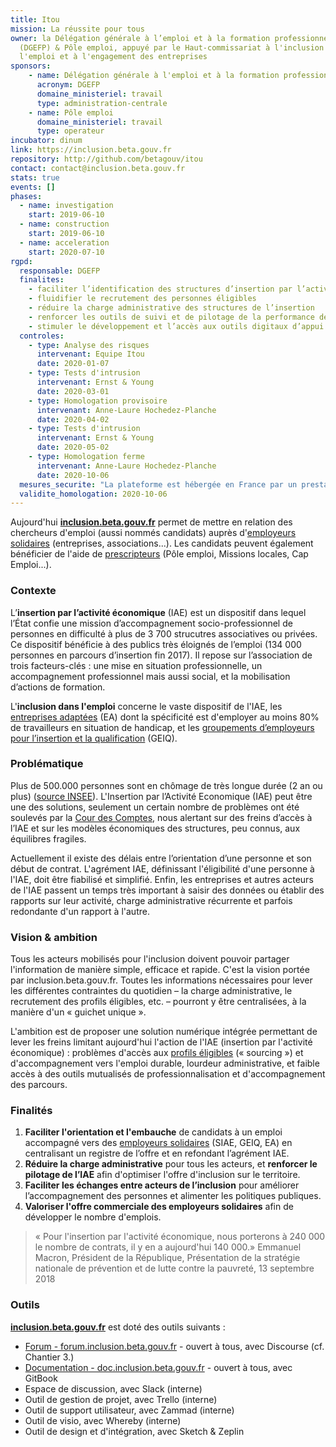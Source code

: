 ```yaml
---
title: Itou
mission: La réussite pour tous
owner: la Délégation générale à l’emploi et à la formation professionnelle
  (DGEFP) & Pôle emploi, appuyé par le Haut-commissariat à l'inclusion dans
  l'emploi et à l'engagement des entreprises
sponsors: 
    - name: Délégation générale à l'emploi et à la formation professionnelle
      acronym: DGEFP
      domaine_ministeriel: travail
      type: administration-centrale
    - name: Pôle emploi
      domaine_ministeriel: travail
      type: operateur
incubator: dinum
link: https://inclusion.beta.gouv.fr
repository: http://github.com/betagouv/itou
contact: contact@inclusion.beta.gouv.fr
stats: true
events: []
phases:
  - name: investigation
    start: 2019-06-10
  - name: construction
    start: 2019-06-10
  - name: acceleration
    start: 2020-07-10
rgpd:
  responsable: DGEFP
  finalites:
    - faciliter l’identification des structures d’insertion par l’activité économique
    - fluidifier le recrutement des personnes éligibles
    - réduire la charge administrative des structures de l’insertion
    - renforcer les outils de suivi et de pilotage de la performance des structures d’insertion
    - stimuler le développement et l’accès aux outils digitaux d’appui aux parcours d’insertion
  controles:
    - type: Analyse des risques
      intervenant: Equipe Itou
      date: 2020-01-07
    - type: Tests d'intrusion
      intervenant: Ernst & Young
      date: 2020-03-01
    - type: Homologation provisoire
      intervenant: Anne-Laure Hochedez-Planche
      date: 2020-04-02
    - type: Tests d'intrusion
      intervenant: Ernst & Young
      date: 2020-05-02
    - type: Homologation ferme
      intervenant: Anne-Laure Hochedez-Planche
      date: 2020-10-06
  mesures_securite: "La plateforme est hébergée en France par un prestataire certifié ISO."
  validite_homologation: 2020-10-06
---
```



Aujourd'hui **[inclusion.beta.gouv.fr](https://inclusion.beta.gouv.fr/)** permet de mettre en relation des chercheurs d'emploi (aussi nommés candidats) auprès d'[employeurs solidaires](https://doc.inclusion.beta.gouv.fr/pourquoi-cette-plateforme/les-acteurs/employeurs-solidaires) (entreprises, associations...). Les candidats peuvent également bénéficier de l'aide de [prescripteurs](https://doc.inclusion.beta.gouv.fr/pourquoi-cette-plateforme/les-acteurs/prescripteurs-habilites) (Pôle emploi, Missions locales, Cap Emploi...).

### Contexte

L’**insertion par l’activité économique** (IAE) est un dispositif dans lequel l’État
confie une mission d’accompagnement socio-professionnel de personnes
en difficulté à plus de 3 700 strucutres associatives ou privées. Ce dispositif bénéficie à des publics très éloignés de l’emploi (134 000 personnes en parcours d’insertion fin 2017). Il repose sur l’association de trois facteurs-clés : une mise en situation professionnelle, un accompagnement professionnel mais aussi social, et la mobilisation d’actions de formation. 

L'**inclusion dans l'emploi** concerne le vaste dispositif de l'IAE, les [entreprises adaptées](https://travail-emploi.gouv.fr/emploi/emploi-et-handicap/article/emploi-et-handicap-les-entreprises-adaptees-ea) (EA) dont la spécificité est d'employer au moins 80% de travailleurs en situation de handicap, et les [groupements d’employeurs pour l’insertion et la qualification](https://travail-emploi.gouv.fr/emploi/insertion-activite-economique/article/groupements-d-employeurs-pour-l-insertion-et-la-qualification-geiq) (GEIQ).

### Problématique

Plus de 500.000 personnes sont en chômage de très longue durée (2 an ou plus) ([source INSEE](https://www.insee.fr/fr/statistiques/2417491#tableau-figure1)). L'Insertion par l’Activité Economique (IAE) peut être une des solutions, seulement un certain nombre de problèmes ont été soulevés par la [Cour des Comptes](https://www.ccomptes.fr/system/files/2019-01/20190115-rapport-insertion-chomeurs.pdf), nous alertant sur des freins d’accès à l’IAE et sur les modèles économiques des structures, peu connus, aux équilibres fragiles. 

Actuellement il existe des délais entre l’orientation d’une personne et son début de contrat. L'agrément IAE, définissant l'éligibilité d'une personne à l'IAE, doit être fiabilisé et simplifié. Enfin, les entreprises et autres acteurs de l'IAE passent un temps très important à saisir des données ou établir des rapports sur leur activité, charge administrative récurrente et parfois redondante d'un rapport à l'autre.

### Vision & ambition

Tous les acteurs mobilisés pour l'inclusion doivent pouvoir partager l'information de manière simple, efficace et rapide. C'est la vision portée par inclusion.beta.gouv.fr. Toutes les informations nécessaires pour lever les différentes contraintes du quotidien – la charge administrative, le recrutement des profils éligibles, etc. – pourront y être centralisées, à la manière d'un « guichet unique ».

L'ambition est de proposer une solution numérique intégrée permettant de lever les freins limitant aujourd'hui l'action de l'IAE (insertion par l'activité économique) : problèmes d'accès aux [profils éligibles](https://doc.inclusion.beta.gouv.fr/pourquoi-cette-plateforme/les-acteurs/qui-peut-beneficier-des-contrats-dinsertion-par-lactivite-economique) (« sourcing ») et d'accompagnement vers l'emploi durable, lourdeur administrative, et faible accès à des outils mutualisés de professionnalisation et d'accompagnement des parcours.

### Finalités

1. **Faciliter l'orientation et l'embauche** de candidats à un emploi accompagné vers des [employeurs solidaires](https://doc.inclusion.beta.gouv.fr/presentation/employeurs-solidaires) (SIAE, GEIQ, EA) en centralisant un registre de l’offre et en refondant l’agrément IAE.
2. **Réduire la charge administrative** pour tous les acteurs, et **renforcer le pilotage de l’IAE** afin d'optimiser l'offre d'inclusion sur le territoire.
3. **Faciliter les échanges entre acteurs de l’inclusion** pour améliorer l’accompagnement des personnes et alimenter les politiques publiques.
4. **Valoriser l'offre commerciale des employeurs solidaires** afin de développer le nombre d'emplois.

> « Pour l'insertion par l'activité économique, nous porterons à 240 000 le nombre de contrats, il y en a aujourd'hui 140 000.» 
> Emmanuel Macron, Président de la République, Présentation de la stratégie nationale de prévention et de lutte contre la pauvreté, 13 septembre 2018


### Outils

**[inclusion.beta.gouv.fr](https://inclusion.beta.gouv.fr/)** est doté des outils suivants : 
- [Forum - forum.inclusion.beta.gouv.fr](https://forum.inclusion.beta.gouv.fr)  - ouvert à tous, avec Discourse (cf. Chantier 3.)
- [Documentation - doc.inclusion.beta.gouv.fr](https://doc.inclusion.beta.gouv.fr) - ouvert à tous, avec GitBook
- Espace de discussion, avec Slack (interne)
- Outil de gestion de projet, avec Trello (interne)
- Outil de support utilisateur, avec Zammad (interne)
- Outil de visio, avec Whereby (interne)
- Outil de design et d'intégration, avec Sketch & Zeplin

